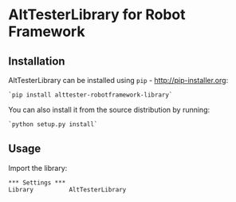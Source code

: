 # AltTesterLibrary for Robot Framework


## Installation

AltTesterLibrary can be installed using `pip` - http://pip-installer.org:

    `pip install alttester-robotframework-library`

You can also install it from the source distribution by running:

    `python setup.py install`


## Usage

Import the library:

    *** Settings ***
    Library          AltTesterLibrary
